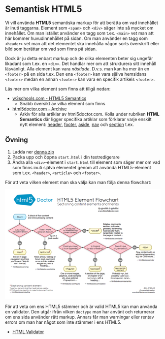 # Semantisk HTML5

Vi vill använda **HTML5** semantiska markup för att berätta om vad innehållet är inuti taggarna. Element som `<span>` och `<div>` säger inte så mycket om innehållet. Om man istället använder en tagg som t.ex. `<main>` vet man att här kommer huvudinnehållet på sidan. Om man använder en tagg som `<header>` vet man att det elementet ska innehålla någon sorts överskrift eller bild som berättar om vad som finns på sidan.

Dock är ju detta enbart markup och de olika elementen beter sig ungefär likadant som t.ex. en `<div>`. Det handlar mer om att strukturera sitt innehåll läsvänligt. Alla element kan vara _nästlade_. D.v.s. man kan ha mer än en `<footer>` på en sida t.ex. Den ena `<footer>` kan vara själva hemsidans `<footer>` medan en annan `<footer>` kan vara en specifik artikels `<footer>`.

Läs mer om vilka element som finns att tillgå nedan:


* [w3schools.com - HTML5 Semantics](http://www.w3schools.com/html/html5_semantic_elements.asp)
    * Snabb översikt av vilka element som finns
* [html5doctor.com - Archive](http://html5doctor.com/article-archive/)
    * Arkiv för alla artiklar av html5doctor.com. Kolla under rubriken **HTML Semantics** där ligger specifika artiklar som förklarar varje enskilt nytt element: [header](http://html5doctor.com/the-header-element/), [footer](http://html5doctor.com/the-footer-element-update/), [aside](http://html5doctor.com/understanding-aside/), [nav](http://html5doctor.com/nav-element/) och [section](http://html5doctor.com/the-section-element/) t.ex.

## Övning

1. Ladda ner [denna zip](https://github.com/ZoComAB/html-semantics/raw/gh-pages/semantics.zip)
2. Packa upp och öppna `start.html` i din textredigerare
3. Ändra alla `<div>`-element i `start.html` till element som säger mer om vad som finns inuti själva elementet genom att använda HTML5-element som t.ex. `<header>`, `<article>` och `<footer>`. 

För att veta vilken element man ska välja kan man följa denna flowchart:

![HTML5 Semantic Flowchart](semantic-flowchart.png)

För att veta om ens HTML5 stämmer och är valid HTML5 kan man använda en validator. Den utgår ifrån vilken `doctype` man har använt och returnerar om ens sida använder rätt markup. Annars får man warningar eller rentav errors om man har något som inte stämmer i ens HTML5.

* [HTML Validator](https://validator.w3.org/)


